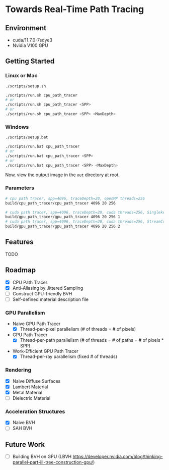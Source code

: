 # Towards Real-Time Path Tracing

## Environment

- cuda/11.7.0-7sdye3
- Nvidia V100 GPU

## Getting Started

### Linux or Mac

```bash
./scripts/setup.sh

./scripts/run.sh cpu_path_tracer 
# or
./scripts/run.sh cpu_path_tracer <SPP>
# or
./scripts/run.sh cpu_path_tracer <SPP> <MaxDepth>
```

### Windows

```bash
./scripts/setup.bat

./scripts/run.bat cpu_path_tracer 
# or
./scripts/run.bat cpu_path_tracer <SPP>
# or
./scripts/run.bat cpu_path_tracer <SPP> <MaxDepth>
```

Now, view the output image in the `out` directory at root.

### Parameters
```bash
# cpu path tracer, spp=4096, traceDepth=20, openMP threads=256
build/cpu_path_tracer/cpu_path_tracer 4096 20 256

# cuda path tracer, spp=4096, traceDepth=20, cuda threads=256, Singlekernel Mode
build/gpu_path_tracer/gpu_path_tracer 4096 20 256 1
# cuda path tracer, spp=4096, traceDepth=20, cuda threads=256, StreamCompaction Mode
build/gpu_path_tracer/gpu_path_tracer 4096 20 256 2
```

## Features

TODO

## Roadmap

- [x] CPU Path Tracer
- [x] Anti-Aliasing by Jittered Sampling
- [ ] Construct GPU-friendly BVH
- [ ] Self-defined material description file

### GPU Parallelism

- Naive GPU Path Tracer
  - [x] Thread-per-pixel parallelism (# of threads = # of pixels)
- GPU Path Tracer
  - [x] Thread-per-path parallelism (# of threads = # of paths = # of pixels * SPP)
- Work-Efficient GPU Path Tracer
  - [x] Thread-per-ray parallelism (fixed # of threads)

### Rendering

- [x] Naive Diffuse Surfaces
- [x] Lambert Material
- [x] Metal Material
- [ ] Dielectric Material

### Acceleration Structures

- [x] Naive BVH
- [ ] SAH BVH

## Future Work

- [ ] Building BVH on GPU (LBVH <https://developer.nvidia.com/blog/thinking-parallel-part-iii-tree-construction-gpu/>)
